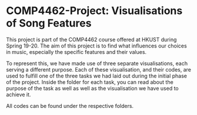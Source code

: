 # COMP4462-Project: Visualisations of Song Features

This project is part of the COMP4462 course offered at HKUST during Spring 19-20. The aim of this project is to find what influences 
our choices in music, especially the specific features and their values. 

To represent this, we have made use of three separate visualisations, each serving a different purpose. Each of these visualisation,
and their codes, are used to fulfill one of the three tasks we had laid out during the initial phase of the project. Inside the folder
for each task, you can read about the purpose of the task as well as well as the visualisation we have used to achieve it. 

All codes can be found under the respective folders.

